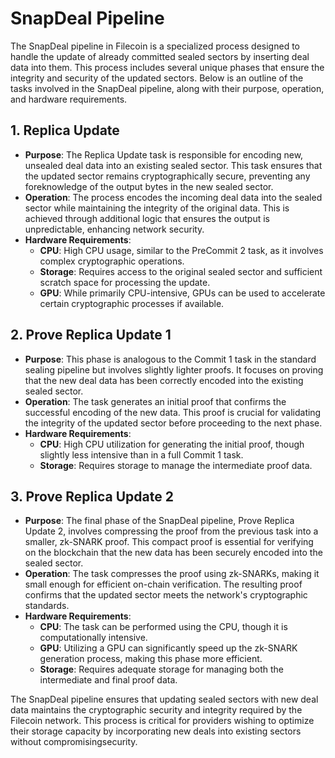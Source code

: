 # SnapDeal Pipeline

The SnapDeal pipeline in Filecoin is a specialized process designed to handle the update of already committed sealed sectors by inserting deal data into them. This process includes several unique phases that ensure the integrity and security of the updated sectors. Below is an outline of the tasks involved in the SnapDeal pipeline, along with their purpose, operation, and hardware requirements.

## **1. Replica Update**

* **Purpose**: The Replica Update task is responsible for encoding new, unsealed deal data into an existing sealed sector. This task ensures that the updated sector remains cryptographically secure, preventing any foreknowledge of the output bytes in the new sealed sector.
* **Operation**: The process encodes the incoming deal data into the sealed sector while maintaining the integrity of the original data. This is achieved through additional logic that ensures the output is unpredictable, enhancing network security.
* **Hardware Requirements**:
  * **CPU**: High CPU usage, similar to the PreCommit 2 task, as it involves complex cryptographic operations.
  * **Storage**: Requires access to the original sealed sector and sufficient scratch space for processing the update.
  * **GPU**: While primarily CPU-intensive, GPUs can be used to accelerate certain cryptographic processes if available.

## **2. Prove Replica Update 1**

* **Purpose**: This phase is analogous to the Commit 1 task in the standard sealing pipeline but involves slightly lighter proofs. It focuses on proving that the new deal data has been correctly encoded into the existing sealed sector.
* **Operation**: The task generates an initial proof that confirms the successful encoding of the new data. This proof is crucial for validating the integrity of the updated sector before proceeding to the next phase.
* **Hardware Requirements**:
  * **CPU**: High CPU utilization for generating the initial proof, though slightly less intensive than in a full Commit 1 task.
  * **Storage**: Requires storage to manage the intermediate proof data.

## **3. Prove Replica Update 2**

* **Purpose**: The final phase of the SnapDeal pipeline, Prove Replica Update 2, involves compressing the proof from the previous task into a smaller, zk-SNARK proof. This compact proof is essential for verifying on the blockchain that the new data has been securely encoded into the sealed sector.
* **Operation**: The task compresses the proof using zk-SNARKs, making it small enough for efficient on-chain verification. The resulting proof confirms that the updated sector meets the network's cryptographic standards.
* **Hardware Requirements**:
  * **CPU**: The task can be performed using the CPU, though it is computationally intensive.
  * **GPU**: Utilizing a GPU can significantly speed up the zk-SNARK generation process, making this phase more efficient.
  * **Storage**: Requires adequate storage for managing both the intermediate and final proof data.

The SnapDeal pipeline ensures that updating sealed sectors with new deal data maintains the cryptographic security and integrity required by the Filecoin network. This process is critical for providers wishing to optimize their storage capacity by incorporating new deals into existing sectors without compromisingsecurity.
